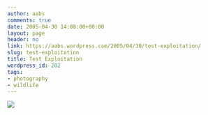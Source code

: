 ```yaml
---
author: aabs
comments: true
date: 2005-04-30 14:08:00+00:00
layout: page
header: no
link: https://aabs.wordpress.com/2005/04/30/test-exploitation/
slug: test-exploitation
title: Test Exploitation
wordpress_id: 202
tags:
- photography
- wildlife
---
```


![](http://storage.msn.com/x1pj-ldbX1NGoNbapCTi0PIEYk4jPwzK_LaBu0zn8PLMdBt7oHSvbLGchjHh_AbAiWltZSSySThH9uv1vB5H5QEFPklH-yhc7fcbxLo7dMNkofNJFj-0ZzLBg) 
